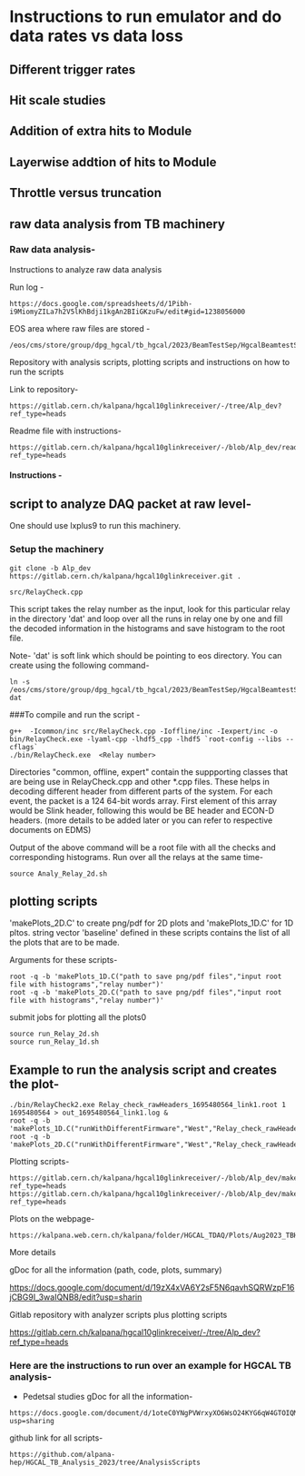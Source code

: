 # Instructions to run emulator and do data rates vs data loss


## Different trigger rates

## Hit scale studies

## Addition of extra hits to Module

## Layerwise addtion of hits to Module

## Throttle versus truncation

## raw data analysis from TB machinery



### Raw data analysis-

Instructions to analyze raw data analysis

Run log -
```
https://docs.google.com/spreadsheets/d/1Pibh-i9MiomyZILa7h2V5lKhBdji1kgAn2BIiGKzuFw/edit#gid=1238056000
```

EOS area where raw files are stored -
```
/eos/cms/store/group/dpg_hgcal/tb_hgcal/2023/BeamTestSep/HgcalBeamtestSep2023
```

Repository with analysis scripts, plotting scripts and instructions on how to run the scripts

Link to repository-
```
https://gitlab.cern.ch/kalpana/hgcal10glinkreceiver/-/tree/Alp_dev?ref_type=heads
```

Readme file with instructions-
```
https://gitlab.cern.ch/kalpana/hgcal10glinkreceiver/-/blob/Alp_dev/readme.md?ref_type=heads
```
#### Instructions -
## script to analyze DAQ packet at raw level-

One should use lxplus9 to run this machinery.
### Setup the machinery
```
git clone -b Alp_dev https://gitlab.cern.ch/kalpana/hgcal10glinkreceiver.git .

```

```
src/RelayCheck.cpp
```
This script takes the relay number as the input, look for this particular relay in the directory 'dat' and loop over all the runs in relay one by one and fill the decoded information in the histograms and save histogram to the root file.

Note- 'dat' is soft link which should be pointing to eos directory. You can create using the following command-

```
ln -s /eos/cms/store/group/dpg_hgcal/tb_hgcal/2023/BeamTestSep/HgcalBeamtestSep2023 dat
```

###To compile and run the script -
```
g++  -Icommon/inc src/RelayCheck.cpp -Ioffline/inc -Iexpert/inc -o bin/RelayCheck.exe -lyaml-cpp -lhdf5_cpp -lhdf5 `root-config --libs --cflags`
./bin/RelayCheck.exe  <Relay number>
```

Directories "common,	offline, expert" contain the suppporting classes that are being use in RelayCheck.cpp and other *.cpp files. These helps in decoding different header from different parts of the system.
For each event, the packet is a 124 64-bit words array. First element of this array would be Slink header, following this would be BE header and ECON-D headers.
(more details to be added later or you can refer to respective documents on EDMS)

Output of the above command will be a root file with all the checks and corresponding histograms.
Run over all the relays at the same time-

```
source Analy_Relay_2d.sh
```

## plotting scripts

'makePlots_2D.C' to create png/pdf for 2D plots and 'makePlots_1D.C' for 1D pltos. string vector  'baseline' defined in these scripts contains the list of all the plots that are to be made.

Arguments for these scripts-
```
root -q -b 'makePlots_1D.C("path to save png/pdf files","input root file with histograms","relay number")'
root -q	-b 'makePlots_2D.C("path to save png/pdf files","input root file with histograms","relay number")'

```
submit jobs for plotting all the plots0

```
source run_Relay_2d.sh
source run_Relay_1d.sh
```


## Example to run the analysis script and creates the plot-

```
./bin/RelayCheck2.exe Relay_check_rawHeaders_1695480564_link1.root 1 1695480564 > out_1695480564_link1.log &
root -q -b 'makePlots_1D.C("runWithDifferentFirmware","West","Relay_check_rawHeaders_1695480564_link2.root","1695480564")'
root -q -b 'makePlots_2D.C("runWithDifferentFirmware","West","Relay_check_rawHeaders_1695480564_link2.root","1695480564")'
```

Plotting scripts-
```
https://gitlab.cern.ch/kalpana/hgcal10glinkreceiver/-/blob/Alp_dev/makePlots_1D.C?ref_type=heads
https://gitlab.cern.ch/kalpana/hgcal10glinkreceiver/-/blob/Alp_dev/makePlots_2D.C?ref_type=heads
```

Plots on the webpage-
```
https://kalpana.web.cern.ch/kalpana/folder/HGCAL_TDAQ/Plots/Aug2023_TBHGCAL_CERN/rawDataStudies/OrbitCounter_MisMatch/
```
More details

gDoc for all the information (path, code, plots, summary)

https://docs.google.com/document/d/19zX4xVA6Y2sF5N6qavhSQRWzpF16jCBG9I_3waIQNB8/edit?usp=sharin

Gitlab repository with analyzer scripts plus plotting scripts

https://gitlab.cern.ch/kalpana/hgcal10glinkreceiver/-/tree/Alp_dev?ref_type=heads




### Here are the instructions to run over an example for HGCAL TB analysis-
* Pedetsal studies
gDoc for all the information-
```
https://docs.google.com/document/d/1oteC0YNgPVWrxyXO6WsO24KYG6qW4GTOIQMMr4alRf0/edit?usp=sharing
```
github link for all scripts-
```
https://github.com/alpana-hep/HGCAL_TB_Analysis_2023/tree/AnalysisScripts
```


